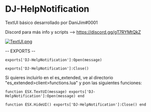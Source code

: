 # DJ-HelpNotification
TextUI básico desarrollado por DaniJim#0001

Discord para más info y scripts --> https://discord.gg/gT7RYMtQkZ

[![TextUI.png](https://i.postimg.cc/0rggxyyb/TextUI.png)](https://postimg.cc/1VK7rP6Q)


-- EXPORTS --

``exports['DJ-HelpNotification']:Open(message)``

``exports['DJ-HelpNotification']:Close()``



Si quieres incluirlo en el es_extended, ve al directorio "es_extended>client>functions.lua" y pon las siguientes funciones:

``function ESX.TextUI(message)
        exports['DJ-HelpNotification']:Open(message)
end``


``function ESX.HideUI()
        exports['DJ-HelpNotification']:Close()
end``
